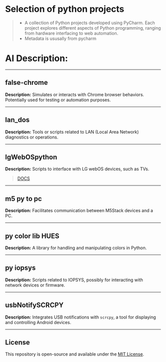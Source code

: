 
# Selection of python projects  

> - A collection of Python projects developed using PyCharm. Each project explores different aspects of Python programming, ranging from hardware interfacing to web automation.  
> - Metadata is ususally from pycharm  

# AI Description:

---

## false-chrome

**Description:** Simulates or interacts with Chrome browser behaviors. Potentially used for testing or automation purposes.

---

## lan_dos

**Description:** Tools or scripts related to LAN (Local Area Network) diagnostics or operations.

---

## lgWebOSpython

**Description:** Scripts to interface with LG webOS devices, such as TVs.  
> [DOCS](lgWebOSpython)

---

## m5 py to pc

**Description:** Facilitates communication between M5Stack devices and a PC.

---

## py color lib HUES

**Description:** A library for handling and manipulating colors in Python.

---

## py iopsys

**Description:** Scripts related to IOPSYS, possibly for interacting with network devices or firmware.

---

## usbNotifySCRCPY

**Description:** Integrates USB notifications with `scrcpy`, a tool for displaying and controlling Android devices.

---

## License

This repository is open-source and available under the [MIT License](LICENSE).
